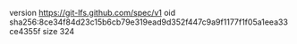 version https://git-lfs.github.com/spec/v1
oid sha256:8ce34f84d23c15b6cb79e319ead9d352f447c9a9f1177f1f05a1eea33ce4355f
size 324
